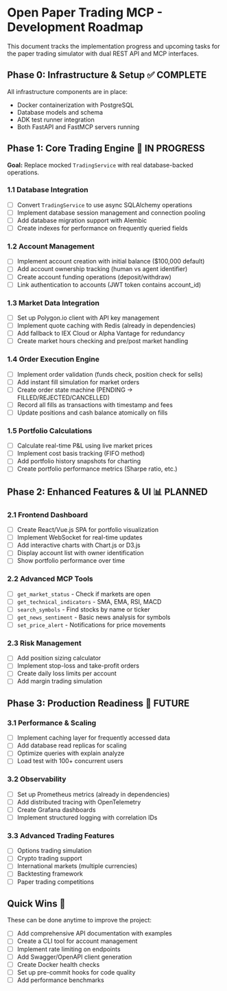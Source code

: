 # Open Paper Trading MCP - Development Roadmap

This document tracks the implementation progress and upcoming tasks for the paper trading simulator with dual REST API and MCP interfaces.

## Phase 0: Infrastructure & Setup ✅ COMPLETE

All infrastructure components are in place:
- Docker containerization with PostgreSQL
- Database models and schema
- ADK test runner integration
- Both FastAPI and FastMCP servers running

## Phase 1: Core Trading Engine 🚧 IN PROGRESS

**Goal:** Replace mocked `TradingService` with real database-backed operations.

### 1.1 Database Integration
- [ ] Convert `TradingService` to use async SQLAlchemy operations
- [ ] Implement database session management and connection pooling
- [ ] Add database migration support with Alembic
- [ ] Create indexes for performance on frequently queried fields

### 1.2 Account Management
- [ ] Implement account creation with initial balance ($100,000 default)
- [ ] Add account ownership tracking (human vs agent identifier)
- [ ] Create account funding operations (deposit/withdraw)
- [ ] Link authentication to accounts (JWT token contains account_id)

### 1.3 Market Data Integration
- [ ] Set up Polygon.io client with API key management
- [ ] Implement quote caching with Redis (already in dependencies)
- [ ] Add fallback to IEX Cloud or Alpha Vantage for redundancy
- [ ] Create market hours checking and pre/post market handling

### 1.4 Order Execution Engine
- [ ] Implement order validation (funds check, position check for sells)
- [ ] Add instant fill simulation for market orders
- [ ] Create order state machine (PENDING → FILLED/REJECTED/CANCELLED)
- [ ] Record all fills as transactions with timestamp and fees
- [ ] Update positions and cash balance atomically on fills

### 1.5 Portfolio Calculations
- [ ] Calculate real-time P&L using live market prices
- [ ] Implement cost basis tracking (FIFO method)
- [ ] Add portfolio history snapshots for charting
- [ ] Create portfolio performance metrics (Sharpe ratio, etc.)

## Phase 2: Enhanced Features & UI 📊 PLANNED

### 2.1 Frontend Dashboard
- [ ] Create React/Vue.js SPA for portfolio visualization
- [ ] Implement WebSocket for real-time updates
- [ ] Add interactive charts with Chart.js or D3.js
- [ ] Display account list with owner identification
- [ ] Show portfolio performance over time

### 2.2 Advanced MCP Tools
- [ ] `get_market_status` - Check if markets are open
- [ ] `get_technical_indicators` - SMA, EMA, RSI, MACD
- [ ] `search_symbols` - Find stocks by name or ticker
- [ ] `get_news_sentiment` - Basic news analysis for symbols
- [ ] `set_price_alert` - Notifications for price movements

### 2.3 Risk Management
- [ ] Add position sizing calculator
- [ ] Implement stop-loss and take-profit orders
- [ ] Create daily loss limits per account
- [ ] Add margin trading simulation

## Phase 3: Production Readiness 🚀 FUTURE

### 3.1 Performance & Scaling
- [ ] Implement caching layer for frequently accessed data
- [ ] Add database read replicas for scaling
- [ ] Optimize queries with explain analyze
- [ ] Load test with 100+ concurrent users

### 3.2 Observability
- [ ] Set up Prometheus metrics (already in dependencies)
- [ ] Add distributed tracing with OpenTelemetry
- [ ] Create Grafana dashboards
- [ ] Implement structured logging with correlation IDs

### 3.3 Advanced Trading Features
- [ ] Options trading simulation
- [ ] Crypto trading support
- [ ] International markets (multiple currencies)
- [ ] Backtesting framework
- [ ] Paper trading competitions

## Quick Wins 🎯

These can be done anytime to improve the project:

- [ ] Add comprehensive API documentation with examples
- [ ] Create a CLI tool for account management
- [ ] Implement rate limiting on endpoints
- [ ] Add Swagger/OpenAPI client generation
- [ ] Create Docker health checks
- [ ] Set up pre-commit hooks for code quality
- [ ] Add performance benchmarks
